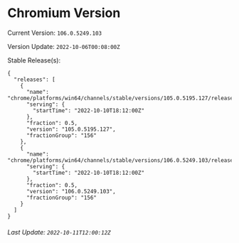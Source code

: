 # Chromium Version

Current Version: `106.0.5249.103`

Version Update: `2022-10-06T00:08:00Z`

Stable Release(s):
```
{
  "releases": [
    {
      "name": "chrome/platforms/win64/channels/stable/versions/105.0.5195.127/releases/1665425520",
      "serving": {
        "startTime": "2022-10-10T18:12:00Z"
      },
      "fraction": 0.5,
      "version": "105.0.5195.127",
      "fractionGroup": "156"
    },
    {
      "name": "chrome/platforms/win64/channels/stable/versions/106.0.5249.103/releases/1665425520",
      "serving": {
        "startTime": "2022-10-10T18:12:00Z"
      },
      "fraction": 0.5,
      "version": "106.0.5249.103",
      "fractionGroup": "156"
    }
  ]
}
```

###### Last Update: `2022-10-11T12:00:12Z`

